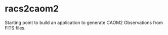 # racs2caom2
Starting point to build an application to generate CAOM2 Observations from FITS files.
